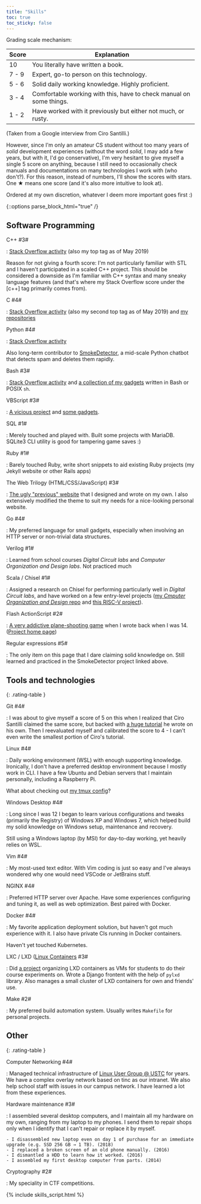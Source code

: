 ```yaml
---
title: "Skills"
toc: true
toc_sticky: false
---
```


Grading scale mechanism:

| Score | Explanation |
| ----- | ----------- |
|  10   | You literally have written a book. |
| 7 - 9 | Expert, go-to person on this technology. |
| 5 - 6 | Solid daily working knowledge. Highly proficient. |
| 3 - 4 | Comfortable working with this, have to check manual on some things. |
| 1 - 2 | Have worked with it previously but either not much, or rusty. |

(Taken from a Google interview from Ciro Santilli.)

However, since I'm only an amateur CS student without too many years of *solid* development experiences
(without the word *solid*, I may add a few years, but with it, I'd go conservative),
I'm very hesitant to give myself a single 5 score on anything,
because I still need to occasionally check manuals and documentations on many technologies I work with (who don't?).
For this reason, instead of numbers, I'll show the scores with stars.
One ★ means one score (and it's also more intuitive to look at).

Ordered at my own discretion, whatever I deem more important goes first :)

{::options parse_block_html="true" /}

## Software Programming

<dl class="rating-table">
C++ #3#

: [Stack Overflow activity](https://stackoverflow.com/search?q=user%3A5958455+%5Bc%2B%2B%5D) (also my top tag as of May 2019)

  Reason for not giving a fourth score: I'm not particularly familiar with STL and I haven't participated in a scaled C++ project. This should be considered a downside as I'm familiar with C++ syntax and many sneaky language features (and that's where my Stack Overflow score under the \[c++\] tag primarily comes from).

C #4#

: [Stack Overflow activity](https://stackoverflow.com/search?q=user%3A5958455+%5Bc%5D) (also my second top tag as of May 2019) and [my <i class="fab fa-github"></i> repositories](https://github.com/search?utf8=%E2%9C%93&q=user%3AiBug+language%3Ac)

Python #4#

: [Stack Overflow activity](https://stackoverflow.com/search?q=user%3A5958455+%5Bpython%5D)

  Also long-term contributor to [SmokeDetector](https://github.com/Charcoal-SE/SmokeDetector), a mid-scale Python chatbot that detects spam and deletes them rapidly.

Bash #3#

: [Stack Overflow activity](https://stackoverflow.com/search?q=user%3A5958455+%5Bbash%5D) and [a collection of my gadgets](https://github.com/iBug/shGadgets) written in Bash or POSIX `sh`.

VBScript #3#

: [A vicious project](https://github.com/iBug/Vira-2) and [some gadgets](https://github.com/iBug/vbsGadgets).

SQL #1#

: Merely touched and played with. Built some projects with MariaDB. SQLite3 CLI utility is good for tampering game saves :)

Ruby #1#

: Barely touched Ruby, write short snippets to aid existing Ruby projects (my Jekyll website or other Rails apps)

The Web Trilogy (HTML/CSS/JavaScript) #3#

: [The ugly "previous" website](https://classic.ibugone.com) that I designed and wrote on my own. I also extensively modified the theme to suit my needs for a nice-looking personal website.

Go #4#

: My preferred language for small gadgets, especially when involving an HTTP server or non-trivial data structures.

Verilog #1#

: Learned from school courses *Digital Circuit labs* and *Computer Organization and Design labs*. Not practiced much

Scala / Chisel #1#

: Assigned a research on Chisel for performing particularly well in *Digital Circuit labs*, and have worked on a few entry-level projects ([my *Cmputer Organization and Design* <i class="fab fa-github"></i> repo](https://github.com/iBug/COD-2019) and [this RISC-V project](https://github.com/iBug/USTC-RV-Chisel)).

Flash ActionScript #2#

: [A very addictive plane-shooting game](https://github.com/iBug/SpaceRider) when I wrote back when I was 14. ([Project home page](/projects/SpaceRider))

Regular expressions #5#

: The only item on this page that I dare claiming solid knowledge on. Still learned and practiced in the SmokeDetector project linked above.

## Tools and technologies

{: .rating-table }

Git #4#

: I was about to give myself a score of 5 on this when I realized that Ciro Santilli claimed the same score, but backed with [a huge tutorial](https://www.cirosantilli.com/git-tutorial/) he wrote on his own.
Then I reevaluated myself and calibrated the score to 4 - I can't even write the smallest portion of Ciro's tutorial.

Linux #4#

: Daily working environment (WSL) with enough supporting knowledge. Ironically, I don't have a preferred desktop environment because I mostly work in CLI. I have a few Ubuntu and Debian servers that I maintain personally, including a <i class="fab fa-raspberry-pi"></i> Raspberry Pi.

  What about checking out [my tmux config](https://ibug.github.io/ext/conf/tmux.conf)?

Windows Desktop #4#

: Long since I was 12 I began to learn various configurations and tweaks (primarily the Registry) of Windows XP and Windows 7, which helped build my solid knowledge on Windows setup, maintenance and recovery.

  Still using a Windows laptop (by MSI) for day-to-day working, yet heavily relies on WSL.

Vim #4#

: My most-used text editor. With Vim coding is just so easy and I've always wondered why one would need VSCode or JetBrains stuff.

NGINX #4#

: Preferred HTTP server over Apache. Have some experiences configuring and tuning it, as well as web optimization. Best paired with Docker.

Docker #4#

: My favorite application deployment solution, but haven't got much experience with it. I also have private CIs running in Docker containers.

  Haven't yet touched Kubernetes.

LXC / LXD ([Linux Containers](https://linuxcontainers.org/) #3#

: Did [a project](/project/vlab) organizing LXD containers as VMs for students to do their course experiments on. Wrote a Django frontent with the help of `pylxd` library. Also manages a small cluster of LXD containers for own and friends' use.

Make #2#

: My preferred build automation system. Usually writes `Makefile` for personal projects.

## Other

{: .rating-table }

Computer Networking #4#

:   Managed technical infrastructure of [Linux User Group @ USTC](https://lug.ustc.edu.cn/) for years. We have a complex overlay network based on tinc as our intranet. We also help school staff with issues in our campus network. I have learned a lot from these experiences.

Hardware maintenance #3#

:   I assembled several desktop computers, and I maintain all my hardware on my own, ranging from my laptop to my phones. I send them to repair shops only when I identify that I can't repair or replace it by myself.

    - I disassembled new laptop even on day 1 of purchase for an immediate upgrade (e.g. SSD 256 GB → 1 TB). (2018)
    - I replaced a broken screen of an old phone manually. (2016)
    - I dismantled a HDD to learn how it worked. (2016)
    - I assembled my first desktop computer from parts. (2014)

Cryptography #2#

: My speciality in CTF competitions.

<!-- Working around kramdown not recognizing &star; and &starf; -->
<!-- Moved, focus on content in this file -->
{% include skills_script.html %}
